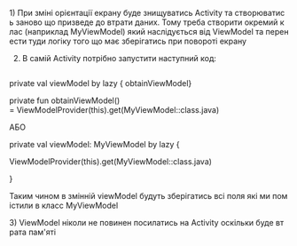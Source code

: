 1) При зміні орієнтації екрану буде знищуватись Activity та створюватись заново що призведе до втрати даних. Тому треба створити окремий клас (наприклад MyViewModel) який наслідується від ViewModel та перенести туди логіку того що має зберігатись при повороті екрану 

2) В самій Activity потрібно запустити наступний код: 
```k
```
private val viewModel by lazy { obtainViewModel} 

private fun obtainViewModel() = ViewModelProvider(this).get(MyViewModel::class.java) 

АБО 

private val viewModel: MyViewModel by lazy { 

ViewModelProvider(this).get(MyViewModel::class.java) 

} 

Таким чином в змінній viewModel будуть зберігатись всі поля які ми помістили в класс MyViewModel 

3) ViewModel ніколи не повинен посилатись на Activity оскільки буде втрата пам'яті